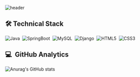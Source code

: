 ![header](https://capsule-render.vercel.app/api?type=slice&color=auto&text=%20Jeongwoo%20Yang%20%20&height=200&fontSize=100)

## 🛠&nbsp;Technical Stack
![Java](https://img.shields.io/badge/Java-007396?style=flat-square&logo=java&logoColor=white)&nbsp;
![SpringBoot](https://img.shields.io/badge/SpringBoot-6DB33F?style=flat-square&logo=Spring&logoColor=white)&nbsp;
![MySQL](https://img.shields.io/badge/MySQL-4479A1?style=flat-square&logo=MySQL&logoColor=white)&nbsp;
![Django](https://img.shields.io/badge/Django-092E20?style=flat-square&logo=Django&logoColor=white)&nbsp;
![HTML5](https://img.shields.io/badge/html-E34F26?style=flat-square&logo=html5&logoColor=white)&nbsp;
![CSS3](https://img.shields.io/badge/css-1572B6?style=flat-square&logo=css3&logoColor=white)&nbsp;
<br/>

## 💻 &nbsp;GitHub Analytics
![Anurag's GitHub stats](https://github-readme-stats.vercel.app/api?username=Jeong-w-o-o&show_icons=true&theme=dark)
